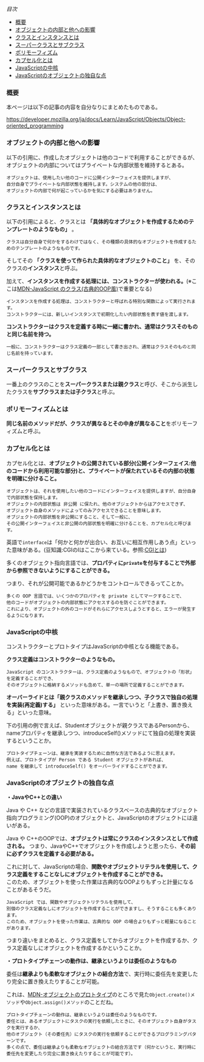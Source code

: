 *目次*
* [概要](#概要)
* [オブジェクトの内部と他への影響](#オブジェクトの内部と他への影響)
* [クラスとインスタンスとは](#クラスとインスタンスとは)
* [スーパークラスとサブクラス](#スーパークラスとサブクラス)
* [ポリモーフィズム](#ポリモーフィズム)
* [カプセル化とは](#カプセル化とは)
* [JavaScriptの中核](#JavaScriptの中核)
* [JavaScriptのオブジェクトの独自な点](#JavaScriptのオブジェクトの独自な点)

### 概要

本ページは以下の記事の内容を自分なりにまとめたものである。

https://developer.mozilla.org/ja/docs/Learn/JavaScript/Objects/Object-oriented_programming

### オブジェクトの内部と他への影響

以下の引用に、作成したオブジェクトは他のコードで利用することができるが、オブジェクトの内部についてはプライベートな内部状態を維持するとある。
```
オブジェクトは、使用したい他のコードに公開インターフェイスを提供しますが、
自分自身でプライベートな内部状態を維持します。システムの他の部分は、
オブジェクトの内部で何が起こっているかを気にする必要はありません。
```
### クラスとインスタンスとは

以下の引用によると、クラスとは **「具体的なオブジェクトを作成するためのテンプレートのようなもの」** 。
```
クラスは自分自身で何かをするわけではなく、その種類の具体的なオブジェクトを作成するためのテンプレートのようなものです。
```

そしてその **「クラスを使って作られた具体的なオブジェクトのこと」** を、そのクラスの**インスタンス**と呼ぶ。

加えて、**インスタンスを作成する処理には、コンストラクターが使われる。**(※ここは[MDN-JavaScript のクラス(古典的OOP風)](https://github.com/ren-github-account/Today-I-Learned/blob/main/JavaScript/MDN-JavaScript%20%E3%81%AE%E3%82%AF%E3%83%A9%E3%82%B9(%E5%8F%A4%E5%85%B8%E7%9A%84OOP%E9%A2%A8).md#%E5%8F%A4%E5%85%B8%E7%9A%84OOP%E9%A2%A8%E3%81%AE%E3%82%AF%E3%83%A9%E3%82%B9%E5%AE%9A%E7%BE%A9)で重要となる)
```
インスタンスを作成する処理は、コンストラクターと呼ばれる特別な関数によって実行されます。
コンストラクターには、新しいインスタンスで初期化したい内部状態を表す値を渡します。
```

**コンストラクターはクラスを定義する時に一緒に書かれ、通常はクラスそのものと同じ名前を持つ。**
```
一般に、コンストラクターはクラス定義の一部として書き出され、通常はクラスそのものと同じ名前を持っています。
```

### スーパークラスとサブクラス

一番上のクラスのことを**スーパークラスまたは親クラス**と呼び、そこから派生したクラスを**サブクラスまたは子クラス**と呼ぶ。


### ポリモーフィズムとは

**同じ名前のメソッドだが、クラスが異なるとその中身が異なること**をポリモーフィズムと呼ぶ。

### カプセル化とは

カプセル化とは、**オブジェクトの公開されている部分(公開インターフェイス:他のコードから利用可能な部分)と、プライベートが保たれているその内部の状態を明確に分けること。**

```
オブジェクトは、それを使用したい他のコードにインターフェイスを提供しますが、自分自身で内部状態を保持します。
オブジェクトの内部状態は 非公開 に保たれ、他のオブジェクトからはアクセスできず、
オブジェクト自身のメソッドによってのみアクセスできることを意味します。
オブジェクトの内部状態を非公開にすること、そして一般に、
その公開インターフェイスと非公開の内部状態を明確に分けることを、カプセル化と呼びます。
```

英語で`interface`は「何かと何かが出合い、お互いに相互作用しあう点」といった意味がある。(豆知識:CGIのIはここから来ている。参照:[CGIとは](https://github.com/ren-github-account/Today-I-Learned/blob/ad12fcba7e3cff4554893abb72741b624e53dd44/Perl/cgi%E3%81%A8%E3%81%AF.md))

多くのオブジェクト指向言語では、**プロパティに`private`を付与することで外部から参照できないようにすることができる。**

つまり、それが公開可能であるかどうかをコントロールできるってことか。
```
多くの OOP 言語では、いくつかのプロパティを private としてマークすることで、
他のコードがオブジェクトの内部状態にアクセスするのを防ぐことができます。
これにより、オブジェクトの外のコードがそれらにアクセスしようとすると、エラーが発生するようになります。
```

### JavaScriptの中核

コンストラクターとプロトタイプはJavaScriptの中核となる機能である。

**クラス定義はコンストラクターのようなもの。**
```
JavaScript のコンストラクターは、クラス定義のようなもので、オブジェクトの「形状」を定義することができ、
そのオブジェクトに格納するメソッドも含めて、単一の場所で定義することができます。
```

**オーバーライドとは「親クラスのメソッドを継承しつつ、子クラスで独自の処理を実装(再定義)する」** といった意味がある。一言でいうと「上書き、置き換える」といった意味。

下の引用の例で言えば、Studentオブジェクトが親クラスであるPersonから、nameプロパティを継承しつつ、introduceSelf()メソッドにて独自の処理を実装するということか。
```
プロトタイプチェーンは、継承を実装するために自然な方法であるように思えます。
例えば、プロトタイプが Person である Student オブジェクトがあれば、
name を継承して introduceSelf() をオーバーライドすることができます。
```

### JavaScriptのオブジェクトの独自な点

**・JavaやC++との違い**

Java や C++ などの言語で実装されているクラスベースの古典的なオブジェクト指向プログラミング(OOP)のオブジェクトと、JavaScriptのオブジェクトには違いがある。

Java や C++のOOPでは、**オブジェクトは常にクラスのインスタンスとして作成される。** つまり、JavaやC++でオブジェクトを作成しようと思ったら、**その前に必ずクラスを定義する必要がある。**

これに対して、JavaScriptの場合、**関数やオブジェクトリテラルを使用して、クラス定義をすることなしにオブジェクトを作成することができる。**  
このため、オブジェクトを使った作業は古典的なOOPよりもずっと計量になることがあるそうだ。
```
JavaScript では、関数やオブジェクトリテラルを使用して、
別個のクラス定義なしにオブジェクトを作成することができますし、そうすることも多くあります。
このため、オブジェクトを使った作業は、古典的な OOP の場合よりもずっと軽量になることがあります。
```

つまり違いをまとめると、クラス定義をしてからオブジェクトを作成するか、クラス定義なしにオブジェクトを作成するかということか。

**・プロトタイプチェーンの動作は、継承というよりは委任のようなもの**

委任は**継承よりも柔軟なオブジェクトの結合方法**で、実行時に委任先を変更したり完全に置き換えたりすることが可能。

これは、[MDN-オブジェクトのプロトタイプ](https://github.com/ren-github-account/Today-I-Learned/blob/main/JavaScript/MDN-%E3%82%AA%E3%83%96%E3%82%B8%E3%82%A7%E3%82%AF%E3%83%88%E3%81%AE%E3%83%97%E3%83%AD%E3%83%88%E3%82%BF%E3%82%A4%E3%83%97.md#%E3%83%97%E3%83%AD%E3%83%88%E3%82%BF%E3%82%A4%E3%83%97%E3%82%92%E8%87%AA%E5%88%86%E3%81%A7%E8%A8%AD%E5%AE%9A%E3%81%99%E3%82%8B)のところで見た`Object.create()メソッド`や`Object.assign()メソッド`のことだね。

```
プロトタイプチェーンの動作は、継承というよりは委任のようなものです。
委任とは、あるオブジェクトにタスクの実行を依頼したときに、そのオブジェクト自身がタスクを実行するか、
他のオブジェクト（その委任先）にタスクの実行を依頼することができるプログラミングパターンです。
多くの点で、委任は継承よりも柔軟なオブジェクトの結合方法です（何かというと、実行時に委任先を変更したり完全に置き換えたりすることが可能です）。
```

